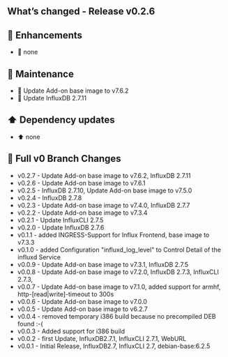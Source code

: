 ## What’s changed - Release v0.2.6

## 🚀 Enhancements

- 🚀 none

## 🧰 Maintenance

- 🧰 Update Add-on base image to v7.6.2
- 🧰 Update InfluxDB 2.7.11

## ⬆️ Dependency updates

- ⬆️ none

## 📖 Full v0 Branch Changes

- v0.2.7 - Update Add-on base image to v7.6.2, InfluxDB 2.7.11
- v0.2.6 - Update Add-on base image to v7.6.1
- v0.2.5 - InfluxDB 2.7.10, Update Add-on base image to v7.5.0
- v0.2.4 - InfluxDB 2.7.8
- v0.2.3 - Update Add-on base image to v7.4.0, InfluxDB 2.7.7
- v0.2.2 - Update Add-on base image to v7.3.4
- v0.2.1 - Update InfluxCLI 2.7.5
- v0.2.0 - Update InfluxDB 2.7.6
- v0.1.1 - added INGRESS-Support for Influx Frontend, base image to v7.3.3
- v0.1.0 - added Configuration "influxd_log_level" to Control Detail of the influxd Service
- v0.0.9 - Update Add-on base image to v7.3.1, InfluxDB 2.7.5
- v0.0.8 - Update Add-on base image to v7.2.0, InfluxDB 2.7.3, InfluxCLI 2.7.3,
- v0.0.7 - Update Add-on base image to v7.1.0, added support for armhf, http-[read|write]-timeout to 300s
- v0.0.6 - Update Add-on base image to v7.0.0
- v0.0.5 - Update Add-on base image to v6.2.7
- v0.0.4 - removed temporary i386 build because no precompiled DEB found :-(
- v0.0.3 - Added support for i386 build
- v0.0.2 - first Update, InfluxDB2.7.1, InfluxCLI 2.7.1, WebURL
- v0.0.1 - Initial Release, InfluxDB2.7, InfluxCLI 2.7, debian-base:6.2.5
